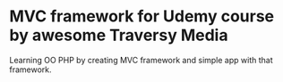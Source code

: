 # MVC framework for Udemy course by awesome Traversy Media

Learning OO PHP by creating MVC framework and simple app with that 
framework.
